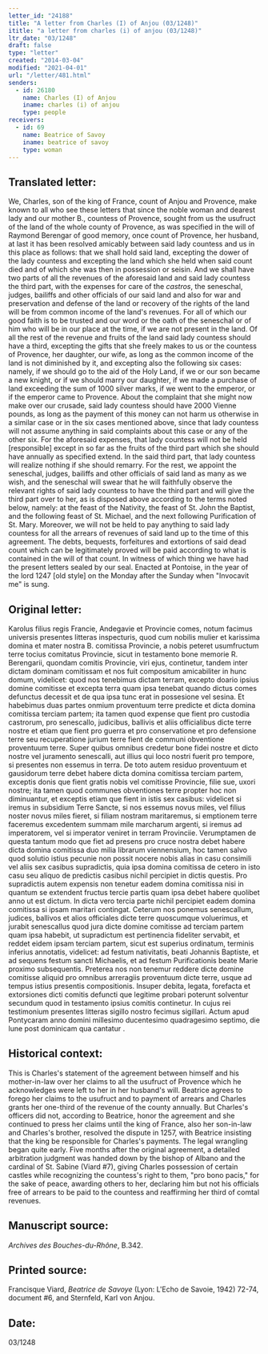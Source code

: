 ```yaml
---
letter_id: "24188"
title: "A letter from Charles (I) of Anjou (03/1248)"
ititle: "a letter from charles (i) of anjou (03/1248)"
ltr_date: "03/1248"
draft: false
type: "letter"
created: "2014-03-04"
modified: "2021-04-01"
url: "/letter/481.html"
senders:
  - id: 26180
    name: Charles (I) of Anjou
    iname: charles (i) of anjou
    type: people
receivers:
  - id: 69
    name: Beatrice of Savoy
    iname: beatrice of savoy
    type: woman
---
```

<h2> Translated letter:</h2><p>We, Charles, son of the king of France, count of Anjou and Provence, make known to all who see these letters that since the noble woman and dearest lady and our mother B., countess of Provence, sought from us the usufruct of the land of the whole county of Provence, as was specified in the will of Raymond Berengar of good memory, once count of Provence, her husband, at last it has been resolved amicably between said lady countess and us in this place as follows: that we shall hold said land, excepting the dower of the lady countess and excepting the land which she held when said count died and of which she was then in possession or seisin. And we shall have two parts of all the revenues of the aforesaid land and said lady countess the third part, with the expenses for care of the<em> castros</em>, the seneschal, judges, bailiffs and other officials of our said land and also for war and preservation and defense of the land or recovery of the rights of the land will be from common income of the land's revenues. For all of which our good faith is to be trusted and our word or the oath of the seneschal or of him who will be in our place at the time, if we are not present in the land. Of all the rest of the revenue and fruits of the land said lady countess should have a third, excepting the gifts that she freely makes to us or the countess of Provence, her daughter, our wife, as long as the common income of the land is not diminished by it, and excepting also the following six cases: namely, if we should go to the aid of the Holy Land, if we or our son became a new knight, or if we should marry our daughter, if we made a purchase of land exceeding the sum of 1000 silver marks, if we went to the emperor, or if the emperor came to Provence. About the complaint that she might now make over our crusade, said lady countess should have 2000 Vienne pounds, as long as the payment of this money can not harm us otherwise in a similar case or in the six cases mentioned above, since that lady countess will not assume anything in said complaints about this case or any of the other six. For the aforesaid expenses, that lady countess will not be held [responsible] except in so far as the fruits of the third part which she should have annually as specified extend. In the said third part, that lady countess will realize nothing if she should remarry. For the rest, we appoint the seneschal, judges, bailiffs and other officials of said land as many as we wish, and the seneschal will swear that he will faithfully observe the relevant rights of said lady countess to have the third part and will give the third part over to her, as is disposed above according to the terms noted below, namely: at the feast of the Nativity, the feast of St. John the Baptist, and the following feast of St. Michael, and the next following Purification of St. Mary. Moreover, we will not be held to pay anything to said lady countess for all the arrears of revenues of said land up to the time of this agreement. The debts, bequests, forfeitures and extortions of said dead count which can be legitimately proved will be paid according to what is contained in the will of that count. In witness of which thing we have had the present letters sealed by our seal. Enacted at Pontoise, in the year of the lord 1247 [old style] on the Monday after the Sunday when "Invocavit me" is sung.</p><h2 class="mt-4"> Original letter:</h2>Karolus filius regis Francie, Andegavie et Provincie comes, notum facimus universis presentes litteras inspecturis, quod cum nobilis mulier et karissima domina et mater nostra B. comitissa Provincie, a nobis peteret usumfructum terre tocius comitatus Provincie, sicut in testamento bone memorie R. Berengarii, quondam comitis Provincie, viri ejus, continetur, tandem inter dictam dominam comitissam et nos fuit compositum amicabiliter in hunc domum, videlicet: quod nos tenebimus dictam terram, excepto doario ipsius domine comitisse et excepta terra quam ipsa tenebat quando dictus comes defunctus decessit et de qua ipsa tunc erat in possesione vel sesina. Et habebimus duas partes onmium proventuum terre predicte et dicta domina comitissa terciam partem; ita tamen quod expense que fient pro custodia castrorum, pro senescallo, judicibus, ballivis et aliis officialibus dicte terre nostre et etiam que fient pro guerra et pro conservatione et pro defensione terre seu recuperatione jurium terre fient de communi obventione proventuum terre. Super quibus omnibus credetur bone fidei nostre et dicto nostre vel juramento senescalli, aut illius qui loco nostri fuerit pro tempore, si presentes non essemus in terra. De toto autem residuo proventuum et gausidorum terre debet habere dicta domina comitissa terciam partem, exceptis donis que fient gratis nobis vel comitisse Provincie, filie sue, uxori nostre; ita tamen quod communes obventiones terre propter hoc non diminuantur, et exceptis etiam que fient in istis sex casibus: videlicet si iremus in subsidium Terre Sancte, si nos essemus novus miles, vel filius noster novus miles fieret, si filiam nostram maritaremus, si emptionem terre faceremus excedentem summam mile marcharum argenti, si iremus ad imperatorem, vel si imperator veniret in terram Provinciie. Verumptamen de questa tantum modo que fiet ad presens pro cruce nostra debet habere dicta domina comitissa duo milia librarum viennensium, hoc tamen salvo quod solutio istius pecunie non possit nocere nobis alias in casu consimili vel aliis sex casibus supradictis, quia ipsa domina comitissa de cetero in isto casu seu aliquo de predictis casibus nichil percipiet in dictis questis. Pro supradictis autem expensis non tenetur eadem domina comitissa nisi in quantum se extendent fructus tercie partis quam ipsa debet habere quolibet anno ut est dictum. In dicta vero tercia parte nichil percipiet eadem domina comitissa si ipsam maritari contingat. Ceterum nos ponemus senescallum, judices, ballivos et alios officiales dicte terre quoscumque voluerimus, et jurabit senescallus quod jura dicte domine comitisse ad terciam partem quam ipsa habebit, ut supradictum est pertinencia fideliter servabit, et reddet eidem ipsam terciam partem, sicut est superius ordinatum, terminis inferius annotatis, videlicet: ad festum nativitatis, beati Johannis Baptiste, et ad sequens festum sancti Michaelis, et ad festum Purificationis beate Marie proximo subsequentis. Preterea nos non tenemur reddere dicte domine comitisse aliquid pro omnibus arreragiis proventuum dicte terre, usque ad tempus istius presentis compositionis. Insuper debita, legata, forefacta et extorsiones dicti comitis defuncti que legitime probari poterunt solventur secundum quod in testamento ipsius comitis continetur. In cujus rei testimonium presentes litteras sigillo nostro fecimus sigillari. Actum apud Pontycaram anno domini millesimo ducentesimo quadragesimo septimo, die lune post dominicam qua cantatur .
<h2 class="mt-4"> Historical context:</h2>This is Charles's statement of the agreement between himself and his mother-in-law over her claims to all the usufruct of Provence which he acknowledges were left to her in her husband's will.  Beatrice agrees to forego her claims to the usufruct and to payment of arrears and Charles grants her one-third of the revenue of the county annually.  But Charles's officers did not, according to Beatrice, honor the agreement and she continued to press her claims until the king of France, also her son-in-law and Charles's brother, resolved the dispute in 1257, with Beatrice insisting that the king be responsible for Charles's payments.  The legal wrangling began quite early.  Five months after the original agreement, a detailed arbitration judgment was handed down by the bishop of Albano and the cardinal of St. Sabine (Viard #7), giving Charles possession of certain castles while recognizing the countess's right to them, "pro bono pacis," for the sake of peace, awarding others to her, declaring him but not his officials free of arrears to be paid to the countess and reaffirming her third of comtal revenues.
<h2 class="mt-4"> Manuscript source:</h2><p><em>Archives des Bouches-du-Rhône</em>, B.342.</p><h2 class="mt-4"> Printed source:</h2><p>Francisque Viard, <em>Beatrice de Savoye</em> (Lyon: L'Echo de Savoie, 1942) 72-74, document #6, and Sternfeld, Karl von Anjou.</p><h2 class="mt-4"> Date:</h2>03/1248